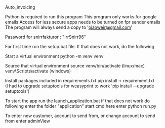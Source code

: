 Auto_invoicing

Python is required to run this program
This program only works for google emails
  Access for less secure apps needs to be turned on fpr sender emails
  The program will always send a copy to 'ojaoweir@gmail.com'

Password for snirrfakturor : "IrrSnirr96"

For first time run the setup.bat file. If that does not work, do the following

  Start a virtual environment
    python -m venv venv

  Source that virtual environment
    source venv/bin/activate (linux/mac)
    venv\Scripts\activate (windows)

  Install packages included in requirements.txt
    pip install -r requirement.txt  
      (I had to upgrade setuptools for weasyprint to work 'pip install --upgrade setuptools')


To start the app run the launch_application.bat
  if that does not work do following
  enter the folder "application"
    start cmd here
      enter python run.py

To enter new customer, account to send from, or change account to send from enter adminView

